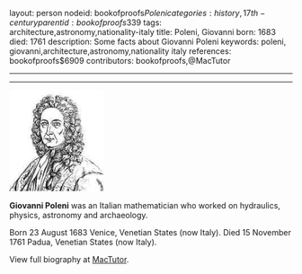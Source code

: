 layout: person
nodeid: bookofproofs$Poleni
categories: history,17th-century
parentid: bookofproofs$339
tags: architecture,astronomy,nationality-italy
title: Poleni, Giovanni
born: 1683
died: 1761
description: Some facts about Giovanni Poleni
keywords: poleni, giovanni,architecture,astronomy,nationality italy
references: bookofproofs$6909
contributors: bookofproofs,@MacTutor

---


---

![Poleni.jpg](https://github.com/bookofproofs/bookofproofs.github.io/blob/main/_sources/_assets/images/portraits/Poleni.jpg?raw=true)

**Giovanni Poleni** was an Italian mathematician who worked on hydraulics, physics, astronomy and archaeology.

Born 23 August 1683 Venice, Venetian States (now Italy). Died 15 November 1761 Padua, Venetian States (now Italy).


View full biography at [MacTutor](https://mathshistory.st-andrews.ac.uk/Biographies/Poleni/).